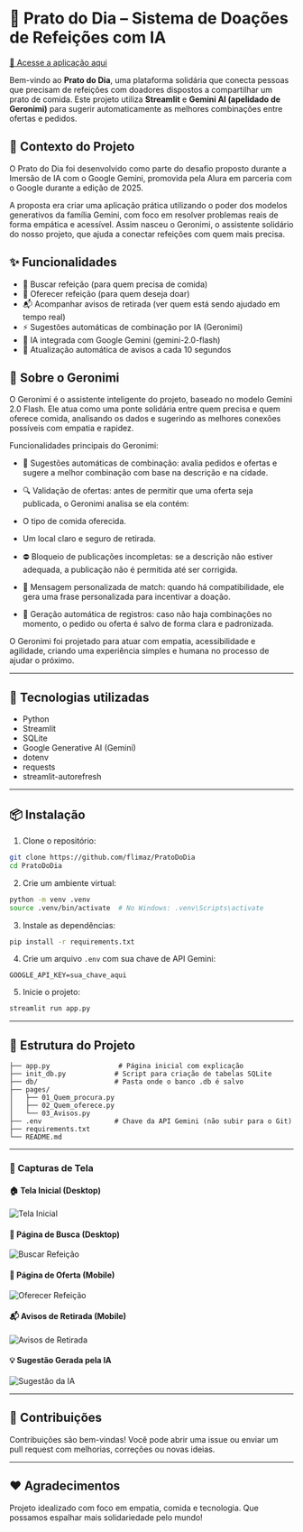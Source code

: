# 🥣 Prato do Dia – Sistema de Doações de Refeições com IA

[🚀 Acesse a aplicação aqui](https://pratododia.onrender.com/)

Bem-vindo ao **Prato do Dia**, uma plataforma solidária que conecta pessoas que precisam de refeições com doadores dispostos a compartilhar um prato de comida. Este projeto utiliza **Streamlit** e **Gemini AI (apelidado de Geronimi)** para sugerir automaticamente as melhores combinações entre ofertas e pedidos.

## 🧭 Contexto do Projeto
O Prato do Dia foi desenvolvido como parte do desafio proposto durante a Imersão de IA com o Google Gemini, promovida pela Alura em parceria com o Google durante a edição de 2025.

A proposta era criar uma aplicação prática utilizando o poder dos modelos generativos da família Gemini, com foco em resolver problemas reais de forma empática e acessível. Assim nasceu o Geronimi, o assistente solidário do nosso projeto, que ajuda a conectar refeições com quem mais precisa.

## ✨ Funcionalidades

- 🔎 Buscar refeição (para quem precisa de comida)
- 📢 Oferecer refeição (para quem deseja doar)
- 📬 Acompanhar avisos de retirada (ver quem está sendo ajudado em tempo real)
- ⚡ Sugestões automáticas de combinação por IA (Geronimi)
- 🧠 IA integrada com Google Gemini (gemini-2.0-flash)
- 🔁 Atualização automática de avisos a cada 10 segundos

## 🧠 Sobre o Geronimi

O Geronimi é o assistente inteligente do projeto, baseado no modelo Gemini 2.0 Flash. Ele atua como uma ponte solidária entre quem precisa e quem oferece comida, analisando os dados e sugerindo as melhores conexões possíveis com empatia e rapidez.

Funcionalidades principais do Geronimi:
- 🤖 Sugestões automáticas de combinação: avalia pedidos e ofertas e sugere a melhor combinação com base na descrição e na cidade.

- 🔍 Validação de ofertas: antes de permitir que uma oferta seja publicada, o Geronimi analisa se ela contém:

- O tipo de comida oferecida.

- Um local claro e seguro de retirada.

- ⛔ Bloqueio de publicações incompletas: se a descrição não estiver adequada, a publicação não é permitida até ser corrigida.

- 🤝 Mensagem personalizada de match: quando há compatibilidade, ele gera uma frase personalizada para incentivar a doação.

- 📝 Geração automática de registros: caso não haja combinações no momento, o pedido ou oferta é salvo de forma clara e padronizada.

O Geronimi foi projetado para atuar com empatia, acessibilidade e agilidade, criando uma experiência simples e humana no processo de ajudar o próximo.

---

## 🚀 Tecnologias utilizadas

- Python 
- Streamlit
- SQLite
- Google Generative AI (Gemini)
- dotenv
- requests
- streamlit-autorefresh

---

## 📦 Instalação

1. Clone o repositório:
```bash
git clone https://github.com/flimaz/PratoDoDia
cd PratoDoDia
```

2. Crie um ambiente virtual:
```bash
python -m venv .venv
source .venv/bin/activate  # No Windows: .venv\Scripts\activate
```

3. Instale as dependências:
```bash
pip install -r requirements.txt
```

4. Crie um arquivo `.env` com sua chave de API Gemini:
```
GOOGLE_API_KEY=sua_chave_aqui
```

5. Inicie o projeto:
```bash
streamlit run app.py
```

---

## 📂 Estrutura do Projeto

```
├── app.py                 # Página inicial com explicação
├── init_db.py            # Script para criação de tabelas SQLite
├── db/                   # Pasta onde o banco .db é salvo
├── pages/
│   ├── 01_Quem_procura.py
│   ├── 02_Quem_oferece.py
│   └── 03_Avisos.py
├── .env                  # Chave da API Gemini (não subir para o Git)
├── requirements.txt
└── README.md
```

---

### 📸 Capturas de Tela

#### 🏠 Tela Inicial (Desktop)
![Tela Inicial](https://github.com/flimaz/PratoDoDia/blob/main/Img/TelaInicial_Desktop.png?raw=true)

#### 🔎 Página de Busca (Desktop)
![Buscar Refeição](https://github.com/flimaz/PratoDoDia/blob/main/Img/Buscar_Desktop.png?raw=true)

#### 📢 Página de Oferta (Mobile)
![Oferecer Refeição](https://github.com/flimaz/PratoDoDia/blob/main/Img/Oferecer_Mobile.png?raw=true)

#### 📬 Avisos de Retirada (Mobile)
![Avisos de Retirada](https://github.com/flimaz/PratoDoDia/blob/main/Img/AvisosRetirada_Mobile.png?raw=true)

#### 💡 Sugestão Gerada pela IA
![Sugestão da IA](https://github.com/flimaz/PratoDoDia/blob/main/Img/SugestaoParecida.png?raw=true)

---

## 🙌 Contribuições

Contribuições são bem-vindas! Você pode abrir uma issue ou enviar um pull request com melhorias, correções ou novas ideias.

---

## ❤️ Agradecimentos

Projeto idealizado com foco em empatia, comida e tecnologia. Que possamos espalhar mais solidariedade pelo mundo!